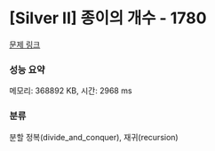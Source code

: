 # [Silver II] 종이의 개수 - 1780 

[문제 링크](https://www.acmicpc.net/problem/1780) 

### 성능 요약

메모리: 368892 KB, 시간: 2968 ms

### 분류

분할 정복(divide_and_conquer), 재귀(recursion)

